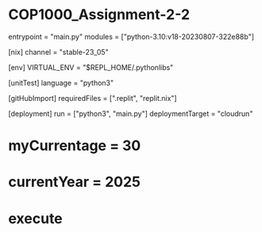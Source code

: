 # COP1000_Assignment-2-2
entrypoint = "main.py"
modules = ["python-3.10:v18-20230807-322e88b"]

[nix]
channel = "stable-23_05"

[env]
VIRTUAL_ENV = "$REPL_HOME/.pythonlibs"

[unitTest]
language = "python3"

[gitHubImport]
requiredFiles = [".replit", "replit.nix"]

[deployment]
run = ["python3", "main.py"]
deploymentTarget = "cloudrun"
# myCurrentage = 30
# currentYear = 2025
# execute
